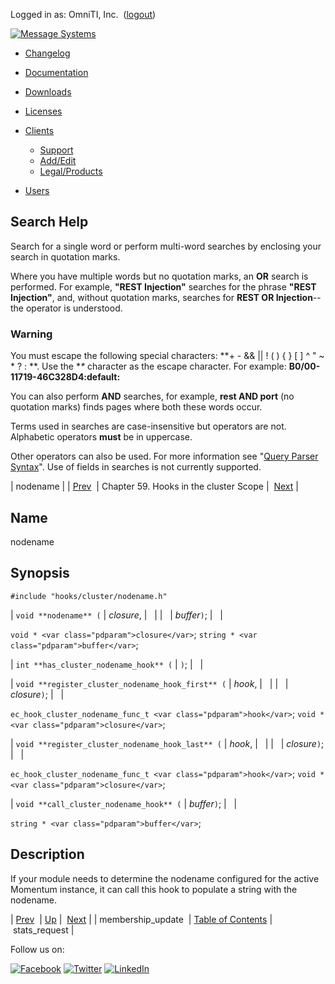Logged in as: OmniTI, Inc.  ([logout](https://support.messagesystems.com/logout.php))

[![Message Systems](https://support.messagesystems.com/images/ms-white205.png)](https://support.messagesystems.com/start.php) 

*   [Changelog](https://support.messagesystems.com/start.php?show=changelog)
*   [Documentation](https://support.messagesystems.com/docs/)
*   [Downloads](https://support.messagesystems.com/start.php)

*   [Licenses](https://support.messagesystems.com/license_summary.php)
*   <a href="">Clients</a>
    *   [Support](https://support.messagesystems.com/cs.php)
    *   [Add/Edit](https://support.messagesystems.com/edit_client.php)
    *   [Legal/Products](https://support.messagesystems.com/edit_products.php)
*   [Users](https://support.messagesystems.com/edit_customer.php)

## Search Help

Search for a single word or perform multi-word searches by enclosing your search in quotation marks.

Where you have multiple words but no quotation marks, an **OR** search is performed. For example, **"REST Injection"** searches for the phrase **"REST Injection"**, and, without quotation marks, searches for **REST OR Injection**--the operator is understood.

### Warning

You must escape the following special characters: **+ - && || ! ( ) { } [ ] ^ " ~ * ? : \**. Use the **\** character as the escape character. For example: **B0/00-11719-46C328D4\:default\:**

You can also perform **AND** searches, for example, **rest AND port** (no quotation marks) finds pages where both these words occur.

Terms used in searches are case-insensitive but operators are not. Alphabetic operators **must** be in uppercase.

Other operators can also be used. For more information see "[Query Parser Syntax](https://lucene.apache.org/core/old_versioned_docs/versions/3_0_0/queryparsersyntax.html)". Use of fields in searches is not currently supported.

| nodename |
| [Prev](hooks.cluster.membership_update.php)  | Chapter 59. Hooks in the cluster Scope |  [Next](hooks.cluster.stats_request.php) |

<a name="hooks.cluster.nodename"></a>
## Name

nodename

## Synopsis

`#include "hooks/cluster/nodename.h"`

| `void **nodename** (` | <var class="pdparam">closure</var>, |   |
|   | <var class="pdparam">buffer</var>`)`; |   |

`void * <var class="pdparam">closure</var>`;
`string * <var class="pdparam">buffer</var>`;

| `int **has_cluster_nodename_hook** (` | `)`; |   |

| `void **register_cluster_nodename_hook_first** (` | <var class="pdparam">hook</var>, |   |
|   | <var class="pdparam">closure</var>`)`; |   |

`ec_hook_cluster_nodename_func_t <var class="pdparam">hook</var>`;
`void *<var class="pdparam">closure</var>`;

| `void **register_cluster_nodename_hook_last** (` | <var class="pdparam">hook</var>, |   |
|   | <var class="pdparam">closure</var>`)`; |   |

`ec_hook_cluster_nodename_func_t <var class="pdparam">hook</var>`;
`void *<var class="pdparam">closure</var>`;

| `void **call_cluster_nodename_hook** (` | <var class="pdparam">buffer</var>`)`; |   |

`string * <var class="pdparam">buffer</var>`;<a name="idp14107776"></a>
## Description

If your module needs to determine the nodename configured for the active Momentum instance, it can call this hook to populate a string with the nodename.

| [Prev](hooks.cluster.membership_update.php)  | [Up](hooks.cluster.php) |  [Next](hooks.cluster.stats_request.php) |
| membership_update  | [Table of Contents](index.php) |  stats_request |

Follow us on:

[![Facebook](https://support.messagesystems.com/images/icon-facebook.png)](http://www.facebook.com/messagesystems) [![Twitter](https://support.messagesystems.com/images/icon-twitter.png)](http://twitter.com/#!/MessageSystems) [![LinkedIn](https://support.messagesystems.com/images/icon-linkedin.png)](http://www.linkedin.com/company/message-systems)